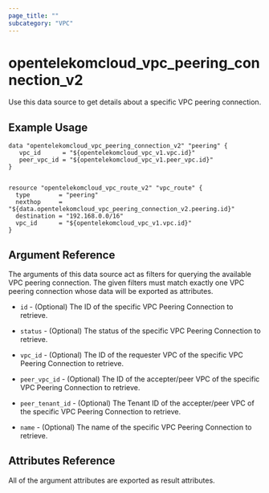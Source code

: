 ```yaml
---
page_title: ""
subcategory: "VPC"
---
```


# opentelekomcloud_vpc_peering_connection_v2

Use this data source to get details about a specific VPC peering connection.

## Example Usage

```hcl
data "opentelekomcloud_vpc_peering_connection_v2" "peering" {
   vpc_id      = "${opentelekomcloud_vpc_v1.vpc.id}"
   peer_vpc_id = "${opentelekomcloud_vpc_v1.peer_vpc.id}"
}


resource "opentelekomcloud_vpc_route_v2" "vpc_route" {
  type        = "peering"
  nexthop     = "${data.opentelekomcloud_vpc_peering_connection_v2.peering.id}"
  destination = "192.168.0.0/16"
  vpc_id      = "${opentelekomcloud_vpc_v1.vpc.id}"
}
```


## Argument Reference

The arguments of this data source act as filters for querying the available VPC peering connection.
The given filters must match exactly one VPC peering connection whose data will be exported as attributes.

* `id` - (Optional) The ID of the specific VPC Peering Connection to retrieve.

* `status` - (Optional) The status of the specific VPC Peering Connection to retrieve.

* `vpc_id` - (Optional) The ID of the requester VPC of the specific VPC Peering Connection to retrieve.

* `peer_vpc_id` - (Optional)  The ID of the accepter/peer VPC of the specific VPC Peering Connection to retrieve.

* `peer_tenant_id` - (Optional) The Tenant ID of the accepter/peer VPC of the specific VPC Peering Connection to retrieve.

* `name` - (Optional) The name of the specific VPC Peering Connection to retrieve.


## Attributes Reference

All of the argument attributes are exported as result attributes.
